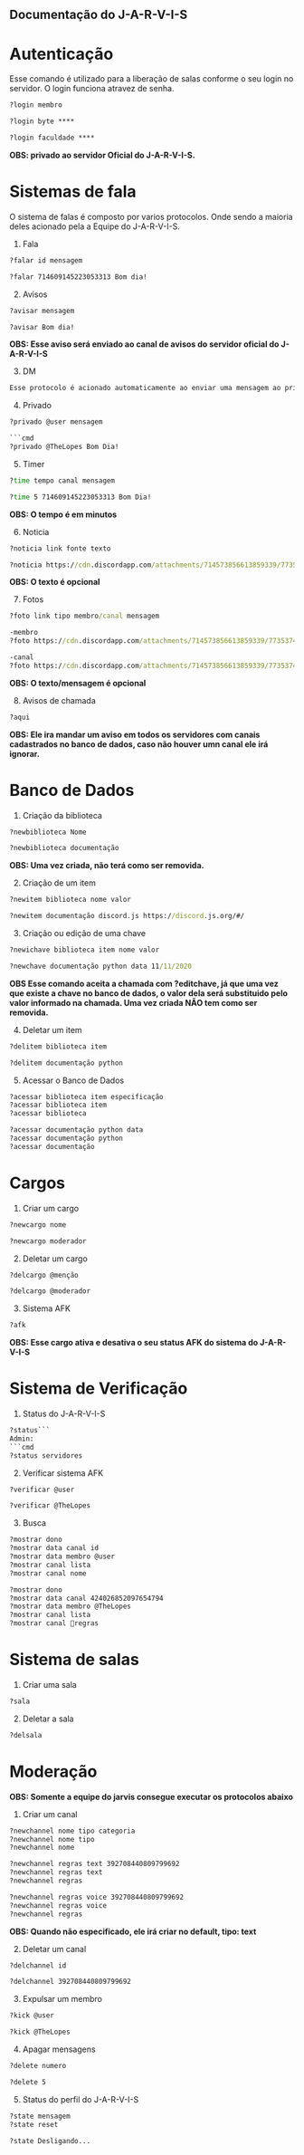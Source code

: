 ## Documentação do J-A-R-V-I-S
# Autenticação

Esse comando é utilizado para a liberação de salas conforme o seu login no servidor.
O login funciona atravez de senha.

```cmd
?login membro
```
```cmd
?login byte ****
```
```cmd
?login faculdade ****
```
**OBS: privado ao servidor Oficial do J-A-R-V-I-S.**

# Sistemas de fala 

O sistema de falas é composto por varios protocolos. Onde sendo a maioria deles acionado pela a Equipe do J-A-R-V-I-S.
1. Fala  
```cmd
?falar id mensagem
```
```cmd
?falar 714609145223053313 Bom dia!
```
2. Avisos
```cmd
?avisar mensagem
```

```cmd
?avisar Bom dia!
```
**OBS: Esse aviso será enviado ao canal de avisos do servidor oficial do J-A-R-V-I-S**

3. DM 
```cmd
Esse protocolo é acionado automaticamente ao enviar uma mensagem ao privado do bot.
```
4. Privado

```cmd
?privado @user mensagem

```cmd
?privado @TheLopes Bom Dia!
```

5. Timer

```cmd
?time tempo canal mensagem
```
```cmd 
?time 5 714609145223053313 Bom Dia!
```
**OBS: O tempo é em minutos**

6. Noticia

```cmd
?noticia link fonte texto
```
```cmd
?noticia https://cdn.discordapp.com/attachments/714573856613859339/773537424021520384/unknown.png http://www.coxinhanerd.com.br/pre-venda-disney-plus/ TEXTO DA NOTICIA 
```
**OBS: O texto é opcional**

7. Fotos

```cmd
?foto link tipo membro/canal mensagem
```
```cmd
-membro
?foto https://cdn.discordapp.com/attachments/714573856613859339/773537424021520384/unknown.png membro @TheLopes Foto da noticia
```
```cmd
-canal
?foto https://cdn.discordapp.com/attachments/714573856613859339/773537424021520384/unknown.png membro 714609145223053313 Foto da noticia
```
**OBS: O texto/mensagem é opcional**

8. Avisos de chamada

```cmd
?aqui
```
**OBS: Ele ira mandar um aviso em todos os servidores com canais cadastrados no banco de dados, caso não houver umn canal ele irá ignorar.**

# Banco de Dados

1. Criação da biblioteca

```cmd
?newbiblioteca Nome
```

```cmd
?newbiblioteca documentação
```
**OBS: Uma vez criada, não terá como ser removida.**

2. Criação de um item 

```cmd
?newitem biblioteca nome valor
```

```cmd
?newitem documentação discord.js https://discord.js.org/#/
```
3. Criação ou edição de uma chave

```cmd
?newichave biblioteca item nome valor
```

```cmd
?newchave documentação python data 11/11/2020
```
**OBS Esse comando aceita a chamada com ?editchave, já que uma vez que existe a chave no banco de dados, o valor dela será substituido pelo valor informado na chamada. Uma vez criada NÃO tem como ser removida.**

4. Deletar um item

```cmd
?delitem biblioteca item
```

```cmd
?delitem documentação python
```

5. Acessar o Banco de Dados

```cmd
?acessar biblioteca item especificação
?acessar biblioteca item
?acessar biblioteca
```

```cmd
?acessar documentação python data
?acessar documentação python
?acessar documentação
```

# Cargos

1. Criar um cargo

```cmd
?newcargo nome
```

```cmd
?newcargo moderador
```

2. Deletar um cargo

```cmd
?delcargo @menção
```

```cmd
?delcargo @moderador
```

3. Sistema AFK

```cmd
?afk
```
**OBS: Esse cargo ativa e desativa o seu status AFK do sistema do J-A-R-V-I-S**

# Sistema de Verificação

1. Status do J-A-R-V-I-S

```cmd
?status```
Admin:
```cmd
?status servidores
```

2. Verificar sistema AFK

```cmd
?verificar @user
```

```cmd
?verificar @TheLopes
```

3. Busca 

```cmd
?mostrar dono
?mostrar data canal id
?mostrar data membro @user
?mostrar canal lista
?mostrar canal nome
```

```cmd
?mostrar dono
?mostrar data canal 424026852097654794
?mostrar data membro @TheLopes
?mostrar canal lista
?mostrar canal 📃regras
```

# Sistema de salas

1. Criar uma sala

```cmd
?sala
```

2. Deletar a sala

```cmd
?delsala
```

# Moderação

**OBS: Somente a equipe do jarvis consegue executar os protocolos abaixo**
1. Criar um canal

```cmd
?newchannel nome tipo categoria
?newchannel nome tipo 
?newchannel nome 
```

```cmd
?newchannel regras text 392708440809799692
?newchannel regras text 
?newchannel regras 
```
```cmd
?newchannel regras voice 392708440809799692
?newchannel regras voice 
?newchannel regras 
```
**OBS: Quando não especificado, ele irá criar no default, tipo: text**

2. Deletar um canal

```cmd
?delchannel id
```

```cmd
?delchannel 392708440809799692
```
3. Expulsar um membro 


```cmd
?kick @user
```

```cmd
?kick @TheLopes
```

4. Apagar mensagens

```cmd
?delete numero
```

```cmd
?delete 5
```

5. Status do perfil do J-A-R-V-I-S

```cmd
?state mensagem
?state reset
```

```cmd
?state Desligando...
```
